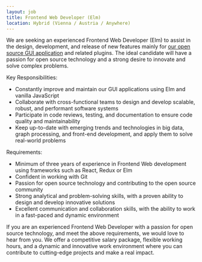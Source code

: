 ```yaml
---
layout: job
title: Frontend Web Developer (Elm)
location: Hybrid (Vienna / Austria / Anywhere)
---
```


We are seeking an experienced Frontend Web Developer (Elm) to assist in the design, development, and release of new features mainly for [our open source GUI application](https://github.com/graphsense/graphsense-dashboard) and related plugins. The ideal candidate will have a passion for open source technology and a strong desire to innovate and solve complex problems.

Key Responsibilities:

* Constantly improve and maintain our GUI applications using Elm and vanilla JavaScript 
* Collaborate with cross-functional teams to design and develop scalable, robust, and performant software systems
* Participate in code reviews, testing, and documentation to ensure code quality and maintainability
* Keep up-to-date with emerging trends and technologies in big data, graph processing, and front-end development, and apply them to solve real-world problems

Requirements:

* Minimum of three years of experience in Frontend Web development using frameworks such as React, Redux or Elm
* Confident in working with Git
* Passion for open source technology and contributing to the open source community
* Strong analytical and problem-solving skills, with a proven ability to design and develop innovative solutions
* Excellent communication and collaboration skills, with the ability to work in a fast-paced and dynamic environment

If you are an experienced Frontend Web Developer with a passion for open source technology, and meet the above requirements, we would love to hear from you. We offer a competitive salary package, flexible working hours, and a dynamic and innovative work environment where you can contribute to cutting-edge projects and make a real impact.

